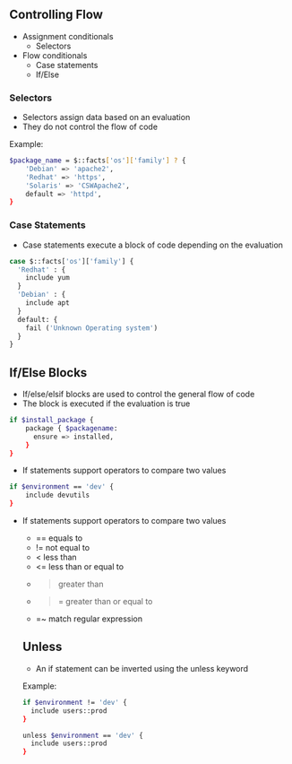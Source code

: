 ## Controlling Flow
- Assignment conditionals
  - Selectors
- Flow conditionals
  - Case statements 
  - If/Else

### Selectors
- Selectors assign data based on an evaluation
- They do not control the flow of code

Example: 
```sh
$package_name = $::facts['os']['family'] ? {
    'Debian' => 'apache2',
    'Redhat' => 'https',
    'Solaris' => 'CSWApache2',
    default => 'httpd',
}
```
### Case Statements
- Case statements execute a block of code depending on the evaluation
```sh
case $::facts['os']['family'] {
  'Redhat' : {
    include yum
  }
  'Debian' : {
    include apt
  }
  default: {
    fail ('Unknown Operating system')
  }
}

```

## If/Else Blocks
- If/else/elsif blocks are used to control the general flow of code
- The block is executed if the evaluation is true
```sh
if $install_package {
    package { $packagename: 
      ensure => installed,
    }
}
```

- If statements support operators to compare two values
```sh
if $environment == 'dev' {
    include devutils
}
```
- If statements support operators to compare two values
  - == equals to 
  - != not equal to 
  - < less than
  - <= less than or equal to
  - > greater than
  - >= greater than or equal to
  - =~ match regular expression

  ## Unless
  - An if statement can be inverted using the unless keyword

  Example: 
  ```sh
  if $environment != 'dev' {
    include users::prod
  }

  unless $environment == 'dev' {
    include users::prod
  }
  ```
